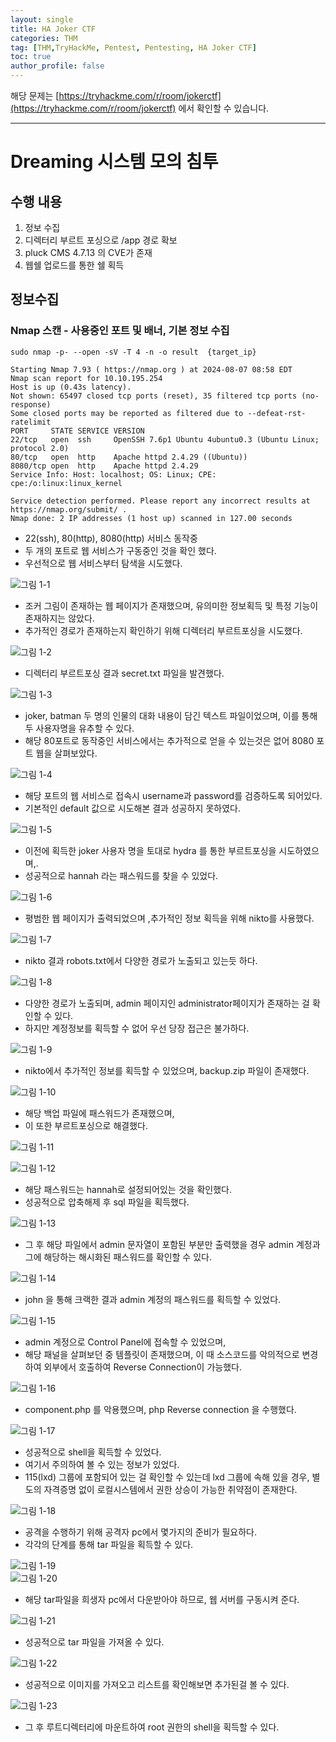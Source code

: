 ```yaml
---
layout: single
title: HA Joker CTF
categories: THM
tag: [THM,TryHackMe, Pentest, Pentesting, HA Joker CTF]
toc: true
author_profile: false
---
```


해당 문제는 [https://tryhackme.com/r/room/jokerctf](https://tryhackme.com/r/room/jokerctf) 에서 확인할 수 있습니다.

***

# Dreaming 시스템 모의 침투
## 수행 내용
1. 정보 수집
2. 디렉터리 부르트 포싱으로 /app 경로 확보
3. pluck CMS 4.7.13 의 CVE가 존재
4. 웹쉘 업로드를 통한 쉘 획득

## 정보수집
### Nmap 스캔 - 사용중인 포트 및 배너, 기본 정보 수집

```
sudo nmap -p- --open -sV -T 4 -n -o result  {target_ip}
```

```
Starting Nmap 7.93 ( https://nmap.org ) at 2024-08-07 08:58 EDT
Nmap scan report for 10.10.195.254
Host is up (0.43s latency).
Not shown: 65497 closed tcp ports (reset), 35 filtered tcp ports (no-response)
Some closed ports may be reported as filtered due to --defeat-rst-ratelimit
PORT     STATE SERVICE VERSION
22/tcp   open  ssh     OpenSSH 7.6p1 Ubuntu 4ubuntu0.3 (Ubuntu Linux; protocol 2.0)
80/tcp   open  http    Apache httpd 2.4.29 ((Ubuntu))
8080/tcp open  http    Apache httpd 2.4.29
Service Info: Host: localhost; OS: Linux; CPE: cpe:/o:linux:linux_kernel

Service detection performed. Please report any incorrect results at https://nmap.org/submit/ .
Nmap done: 2 IP addresses (1 host up) scanned in 127.00 seconds
```

- 22(ssh), 80(http), 8080(http) 서비스 동작중
- 두 개의 포트로 웹 서비스가 구동중인 것을 확인 했다.
- 우선적으로 웹 서비스부터 탐색을 시도했다.

![그림 1-1](/assets/image/write-up/thm/thm_HA%20Joker%20CTF/image.png)
- 조커 그림이 존재하는 웹 페이지가 존재했으며, 유의미한 정보획득 및 특정 기능이 존재하지는 않았다.
- 추가적인 경로가 존재하는지 확인하기 위해 디렉터리 부르트포싱을 시도했다.

![그림 1-2](/assets/image/write-up/thm/thm_HA%20Joker%20CTF/image-1.png)
- 디렉터리 부르트포싱 결과 secret.txt 파일을 발견했다.

![그림 1-3](/assets/image/write-up/thm/thm_HA%20Joker%20CTF/image-2.png)
- joker, batman 두 명의 인물의 대화 내용이 담긴 텍스트 파일이었으며, 이를 통해 두 사용자명을 유추할 수 있다.
- 해당 80포트로 동작중인 서비스에서는 추가적으로 얻을 수 있는것은 없어 8080 포트 웹을 살펴보았다.

![그림 1-4](/assets/image/write-up/thm/thm_HA%20Joker%20CTF/image-3.png)
- 해당 포트의 웹 서비스로 접속시 username과 password를 검증하도록 되어있다.
- 기본적인 default 값으로 시도해본 결과 성공하지 못하였다.

![그림 1-5](/assets/image/write-up/thm/thm_HA%20Joker%20CTF/image-4.png)
- 이전에 획득한 joker 사용자 명을 토대로 hydra 를 통한 부르트포싱을 시도하였으며,.
- 성공적으로 hannah 라는 패스워드를 찾을 수 있었다.

![그림 1-6](/assets/image/write-up/thm/thm_HA%20Joker%20CTF/image-5.png)
- 평범한 웹 페이지가 출력되었으며 ,추가적인 정보 획득을 위해 nikto를 사용했다.

![그림 1-7](/assets/image/write-up/thm/thm_HA%20Joker%20CTF/image-6.png)
- nikto 결과 robots.txt에서 다양한 경로가 노출되고 있는듯 하다.

![그림 1-8](/assets/image/write-up/thm/thm_HA%20Joker%20CTF/image-7.png)
- 다양한 경로가 노출되며, admin 페이지인 administrator페이지가 존재하는 걸 확인할 수 있다.
- 하지만 계정정보를 획득할 수 없어 우선 당장 접근은 불가하다.

![그림 1-9](/assets/image/write-up/thm/thm_HA%20Joker%20CTF/image-8.png)
- nikto에서 추가적인 정보를 획득할 수 있었으며, backup.zip 파일이 존재했다.

![그림 1-10](/assets/image/write-up/thm/thm_HA%20Joker%20CTF/image-9.png)
- 해당 백업 파일에 패스워드가 존재했으며,
- 이 또한 부르트포싱으로 해결했다.

![그림 1-11](/assets/image/write-up/thm/thm_HA%20Joker%20CTF/image-10.png)
<br>

![그림 1-12](/assets/image/write-up/thm/thm_HA%20Joker%20CTF/image-11.png)
- 해당 패스워드는  hannah로 설정되어있는 것을 확인했다.
- 성공적으로 압축해제 후 sql 파일을 획득했다.

![그림 1-13](/assets/image/write-up/thm/thm_HA%20Joker%20CTF/image-12.png)
- 그 후 해당 파일에서 admin 문자열이 포함된 부분만 출력했을 경우 admin 계정과 그에 해당하는 해시화된 패스워드를 확인할 수 있다.

![그림 1-14](/assets/image/write-up/thm/thm_HA%20Joker%20CTF/image-13.png)
- john 을 통해 크랙한 결과 admin 계정의 패스워드를 획득할 수 있었다.

![그림 1-15](/assets/image/write-up/thm/thm_HA%20Joker%20CTF/image-14.png)
- admin 계정으로 Control Panel에 접속할 수 있었으며,
- 해당 패널을 살펴보던 중 템플릿이 존재했으며, 이 때 소스코드를 악의적으로 변경하여 외부에서 호출하여 Reverse Connection이 가능했다.

![그림 1-16](/assets/image/write-up/thm/thm_HA%20Joker%20CTF/image-15.png)
- component.php 를 악용했으며, php Reverse connection 을 수행했다.

![그림 1-17](/assets/image/write-up/thm/thm_HA%20Joker%20CTF/image-16.png)
- 성공적으로 shell을 획득할 수 있었다.
- 여기서 주의하여 볼 수 있는 정보가 있었다.
- 115(lxd) 그룹에 포함되어 있는 걸 확인할 수 있는데 lxd 그룹에 속해 있을 경우, 별도의 자격증명 없이 로컬시스템에서 권한 상승이 가능한 취약점이 존재한다.

![그림 1-18](/assets/image/write-up/thm/thm_HA%20Joker%20CTF/image-17.png)
- 공격을 수행하기 위해 공격자 pc에서 몇가지의 준비가 필요하다.
- 각각의 단계를 통해 tar 파일을 획득할 수 있다.

![그림 1-19](/assets/image/write-up/thm/thm_HA%20Joker%20CTF/image-18.png)<br>
![그림 1-20](/assets/image/write-up/thm/thm_HA%20Joker%20CTF/image-19.png)
- 해당 tar파일을 희생자 pc에서 다운받아야 하므로, 웹 서버를 구동시켜 준다.

![그림 1-21](/assets/image/write-up/thm/thm_HA%20Joker%20CTF/image-20.png)
- 성공적으로 tar 파일을 가져올 수 있다.

![그림 1-22](/assets/image/write-up/thm/thm_HA%20Joker%20CTF/image-21.png)
- 성공적으로 이미지를 가져오고 리스트를 확인해보면 추가된걸 볼 수 있다.

![그림 1-23](/assets/image/write-up/thm/thm_HA%20Joker%20CTF/image-22.png)
- 그 후 루트디렉터리에 마운트하여 root 권한의 shell을 획득할 수 있다.
